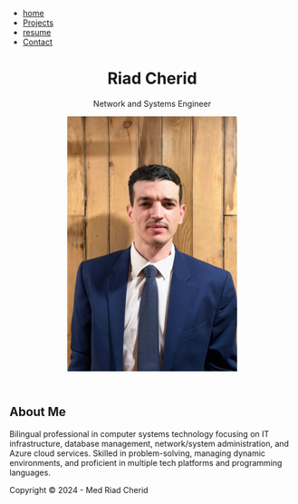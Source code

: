 <!DOCTYPE html>
<html lang="en">
<head>
  <meta charset="UTF-8">
  <meta name="viewport" content="width=device-width, initial-scale=1.0">
  <link rel="stylesheet" href="style.css">
</head>
<body>
   <nav>
  <div class="nav-container">
    <ul>
      <li><a href="index.html">home</a></li>
      <li><a href="projects.html">Projects</a></li>
      <li><a href="resume.html">resume</a></li>
      <li><a href="contact.html">Contact</a></li>
    </ul>
  </div>
</nav>
  <header>
    <h1> Riad Cherid</h1>
    <p>Network and Systems Engineer</p>
    <img src="myimage1.jpg" alt="" style="max-width: 300px;">
  </header>
  <main>
    <section class="about-me">
      <h2>About Me</h2>
      <p>Bilingual professional in computer systems technology focusing on IT infrastructure, database management, network/system administration, and Azure cloud services. Skilled in problem-solving, managing dynamic environments, and proficient in multiple tech platforms and programming languages.</p>
    </section>
  </main>
</body>
 <footer>
    <p>Copyright &copy; 2024 - Med Riad Cherid</p>
  </footer>
</html>
<link rel="stylesheet" href="style.css">
